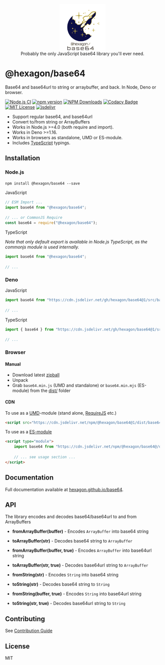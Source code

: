 <p align="center">
  <img src="/base64.png" alt="Croner" width="150" height="150"><br>
  Probably the only JavaScript base64 library you'll ever need.<br>
</p>

# @hexagon/base64

Base64 and base64url to string or arraybuffer, and back. In Node, Deno or browser.

[![Node.js CI](https://github.com/Hexagon/base64/actions/workflows/node.js.yml/badge.svg)](https://github.com/Hexagon/base64/actions/workflows/node.js.yml) 
[![npm version](https://badge.fury.io/js/@hexagon%2Fbase64.svg)](https://badge.fury.io/js/@hexagon%2Fbase64) [![NPM Downloads](https://img.shields.io/npm/dm/@hexagon/base64.svg)](https://www.npmjs.org/package/@hexagon/base64) [![Codacy Badge](https://app.codacy.com/project/badge/Grade/4978bdbf495941c087ecb32b120f28ff)](https://www.codacy.com/gh/Hexagon/base64/dashboard?utm_source=github.com&amp;utm_medium=referral&amp;utm_content=Hexagon/base64&amp;utm_campaign=Badge_Grade)
[![MIT License](https://img.shields.io/badge/license-MIT-blue.svg)](https://github.com/Hexagon/base64/blob/master/LICENSE) [![jsdelivr](https://data.jsdelivr.com/v1/package/gh/hexagon/base64/badge?style=rounded)](https://www.jsdelivr.com/package/gh/hexagon/base64)

*   Support regular base64, and base64url
*   Convert to/from string or ArrayBuffers
*   Works in Node.js >=4.0 (both require and import).
*   Works in Deno >=1.16.
*   Works in browsers as standalone, UMD or ES-module.
*   Includes [TypeScript](https://www.typescriptlang.org/) typings.

## Installation

### Node.js

```npm install @hexagon/base64 --save```

JavaScript

```javascript
// ESM Import ...
import base64 from "@hexagon/base64";

// ... or CommonJS Require
const base64 = require("@hexagon/base64");
```

TypeScript

*Note that only default export is available in Node.js TypeScript, as the commonjs module is used internally.*

```typescript
import base64 from "@hexagon/base64";

// ...
```

### Deno

JavaScript

```javascript
import base64 from "https://cdn.jsdelivr.net/gh/hexagon/base64@1/src/base64.js";

// ...
```

TypeScript

```typescript
import { base64 } from "https://cdn.jsdelivr.net/gh/hexagon/base64@1/src/base64.js";

// ...
```

### Browser 

#### Manual

*   Download latest [zipball](https://github.com/Hexagon/base64/archive/refs/heads/master.zip)
*   Unpack
*   Grab ```base64.min.js``` (UMD and standalone) or ```base64.min.mjs``` (ES-module) from the [dist/](/dist) folder

#### CDN

To use as a [UMD](https://github.com/umdjs/umd)-module (stand alone, [RequireJS](https://requirejs.org/) etc.)

```html
<script src="https://cdn.jsdelivr.net/npm/@hexagon/base64@1/dist/base64.min.js"></script>
```

To use as a [ES-module](https://developer.mozilla.org/en-US/docs/Web/JavaScript/Guide/Modules)

```html
<script type="module">
	import base64 from "https://cdn.jsdelivr.net/npm/@hexagon/base64@/dist/base64.min.mjs";

	// ... see usage section ...
</script>
```
## Documentation

Full documentation available at [hexagon.github.io/base64](https://hexagon.github.io/base64/base64.html).

## API

The library encodes and decodes base64/base64url to and from ArrayBuffers

 - __fromArrayBuffer(buffer)__ - Encodes `ArrayBuffer` into base64 string
 - __toArrayBuffer(str)__ - Decodes base64 string to `ArrayBuffer`

 - __fromArrayBuffer(buffer, true)__ - Encodes `ArrayBuffer` into base64url string
 - __toArrayBuffer(str, true)__ - Decodes base64url string to `ArrayBuffer`

 - __fromString(str)__ - Encodes `String` into base64 string
 - __toString(str)__ - Decodes base64 string to `String`

 - __fromString(buffer, true)__ - Encodes `String` into base64url string
 - __toString(str, true)__ - Decodes base64url string to `String`

## Contributing

See [Contribution Guide](/CONTRIBUTING.md)

## License

MIT
